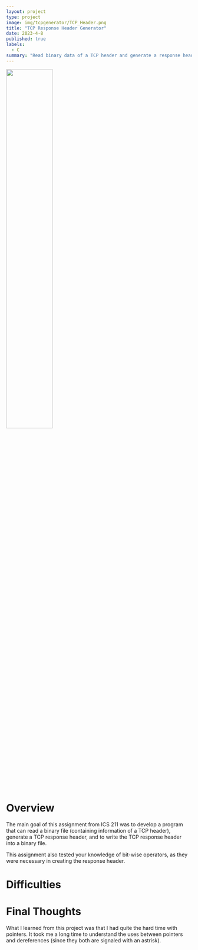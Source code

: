 ```yaml
---
layout: project
type: project
image: img/tcpgenerator/TCP_Header.png
title: "TCP Response Header Generator"
date: 2023-4-8
published: true
labels:
  - C
summary: "Read binary data of a TCP header and generate a response header"
---
```


<img width="50%" class="img-fluid" src="../img/tcgenerator/TCPresponse.JPG">

# Overview
The main goal of this assignment from ICS 211 was to develop a program that can read a binary file (containing information of a TCP header), generate a TCP response header, and to write the TCP response header into a binary file.

This assignment also tested your knowledge of bit-wise operators, as they were necessary in creating the response header.

# Difficulties


<hf>

# Final Thoughts
What I learned from this project was that I had quite the hard time with pointers. It took me a long time to understand the uses between pointers and dereferences (since they both are signaled with an astrisk). 